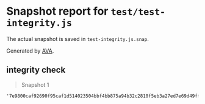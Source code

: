 # Snapshot report for `test/test-integrity.js`

The actual snapshot is saved in `test-integrity.js.snap`.

Generated by [AVA](https://avajs.dev).

## integrity check

> Snapshot 1

    '7e9800caf92690f95caf1d514023504bbf4bb875a94b32c2810f5eb3a27ed7e69d49ff703b59319da74c2fabd12a9c1062aa52f859c878b86bebf7f3963d1276'
